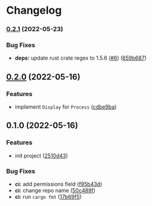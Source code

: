 # Changelog

### [0.2.1](https://github.com/devtomio/procfile/compare/v0.2.0...v0.2.1) (2022-05-23)


### Bug Fixes

* **deps:** update rust crate regex to 1.5.6 ([#6](https://github.com/devtomio/procfile/issues/6)) ([659b687](https://github.com/devtomio/procfile/commit/659b687aed3d5cfc17d4d802410a3ee685c7b008))

## [0.2.0](https://github.com/devtomio/procfile/compare/v0.1.0...v0.2.0) (2022-05-16)


### Features

* implement `Display` for `Process` ([cdbe9ba](https://github.com/devtomio/procfile/commit/cdbe9ba36f2ddc020cf3586ed46583847ac3e6b0))

## 0.1.0 (2022-05-16)


### Features

* init project ([2510d43](https://github.com/devtomio/procfile/commit/2510d432e80305501ada01d5b3eb9cce7e90445d))


### Bug Fixes

* **ci:** add permissions field ([f95b43d](https://github.com/devtomio/procfile/commit/f95b43dc8d979c9952a72c406cbddd58d51d9d3c))
* **ci:** change repo name ([50c489f](https://github.com/devtomio/procfile/commit/50c489f45453c67fc0a90d95c509648a631ac0ce))
* **ci:** run `cargo fmt` ([17b69f5](https://github.com/devtomio/procfile/commit/17b69f587cdf0c2e6cb7827703715d7b46bbc700))
